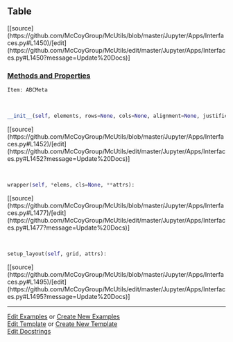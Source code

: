 ## <a id="McUtils.Jupyter.Apps.Interfaces.Table">Table</a> 
<div class="docs-source-link" markdown="1">
[[source](https://github.com/McCoyGroup/McUtils/blob/master/Jupyter/Apps/Interfaces.py#L1450)/[edit](https://github.com/McCoyGroup/McUtils/edit/master/Jupyter/Apps/Interfaces.py#L1450?message=Update%20Docs)]
</div>



<div class="collapsible-section">
 <div class="collapsible-section collapsible-section-header" markdown="1">
 
### <a class="collapse-link" data-toggle="collapse" href="#methods">Methods and Properties</a> <a class="float-right" data-toggle="collapse" href="#methods"><i class="fa fa-chevron-down"></i></a>

 </div>
 <div class="collapsible-section collapsible-section-body collapse" id="methods" markdown="1">

```python
Item: ABCMeta
```
<a id="McUtils.Jupyter.Apps.Interfaces.Table.__init__" class="docs-object-method">&nbsp;</a> 
```python
__init__(self, elements, rows=None, cols=None, alignment=None, justification=None, row_spacing=None, col_spacing=None, item_attrs=None, row_height='1fr', column_width='1fr', table_headings=None, striped=True, **attrs): 
```
<div class="docs-source-link" markdown="1">
[[source](https://github.com/McCoyGroup/McUtils/blob/master/Jupyter/Apps/Interfaces.py#L1452)/[edit](https://github.com/McCoyGroup/McUtils/edit/master/Jupyter/Apps/Interfaces.py#L1452?message=Update%20Docs)]
</div>

<a id="McUtils.Jupyter.Apps.Interfaces.Table.wrapper" class="docs-object-method">&nbsp;</a> 
```python
wrapper(self, *elems, cls=None, **attrs): 
```
<div class="docs-source-link" markdown="1">
[[source](https://github.com/McCoyGroup/McUtils/blob/master/Jupyter/Apps/Interfaces.py#L1477)/[edit](https://github.com/McCoyGroup/McUtils/edit/master/Jupyter/Apps/Interfaces.py#L1477?message=Update%20Docs)]
</div>

<a id="McUtils.Jupyter.Apps.Interfaces.Table.setup_layout" class="docs-object-method">&nbsp;</a> 
```python
setup_layout(self, grid, attrs): 
```
<div class="docs-source-link" markdown="1">
[[source](https://github.com/McCoyGroup/McUtils/blob/master/Jupyter/Apps/Interfaces.py#L1495)/[edit](https://github.com/McCoyGroup/McUtils/edit/master/Jupyter/Apps/Interfaces.py#L1495?message=Update%20Docs)]
</div>

 </div>
</div>




___

[Edit Examples](https://github.com/McCoyGroup/McUtils/edit/gh-pages/ci/examples/McUtils/Jupyter/Apps/Interfaces/Table.md) or 
[Create New Examples](https://github.com/McCoyGroup/McUtils/new/gh-pages/?filename=ci/examples/McUtils/Jupyter/Apps/Interfaces/Table.md) <br/>
[Edit Template](https://github.com/McCoyGroup/McUtils/edit/gh-pages/ci/docs/McUtils/Jupyter/Apps/Interfaces/Table.md) or 
[Create New Template](https://github.com/McCoyGroup/McUtils/new/gh-pages/?filename=ci/docs/templates/McUtils/Jupyter/Apps/Interfaces/Table.md) <br/>
[Edit Docstrings](https://github.com/McCoyGroup/McUtils/edit/master/Jupyter/Apps/Interfaces.py#L1450?message=Update%20Docs)